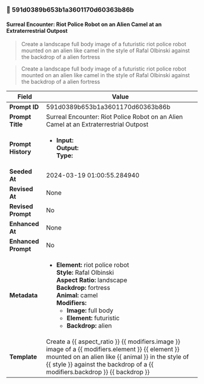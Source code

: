 

### 📜 591d0389b653b1a3601170d60363b86b

#### Surreal Encounter: Riot Police Robot on an Alien Camel at an Extraterrestrial Outpost

> Create a landscape full body image of a futuristic riot police robot mounted on an alien like camel in the style of Rafal Olbinski against the backdrop of a alien fortress

> Create a landscape full body image of a futuristic riot police robot mounted on an alien like camel in the style of Rafal Olbinski against the backdrop of a alien fortress

| Field          | Value                                                                                                                                                                      |
|----------------|----------------------------------------------------------------------------------------------------------------------------------------------------------------------------|
| **Prompt ID**  | 591d0389b653b1a3601170d60363b86b                                                                                                                                                            |
| **Prompt Title**  | Surreal Encounter: Riot Police Robot on an Alien Camel at an Extraterrestrial Outpost                                                                                                                                                            |
| **Prompt History** | <ul><li>**Input:**  <br> **Output:**  <br> **Type:** </li></ul> |
| **Seeded At** | 2024-03-19 01:00:55.284940                                                                                                                                                   |
| **Revised At** | None                                                                                                                                                   |
| **Revised Prompt** | No                                                                                                                                                                      |
| **Enhanced At** | None                                                                                                                                                  |
| **Enhanced Prompt** | No                                                                                                                                                                    |
| **Metadata**   | <ul><li>**Element:** riot police robot <br> **Style:** Rafal Olbinski <br> **Aspect Ratio:** landscape <br> **Backdrop:** fortress <br> **Animal:** camel <br> **Modifiers:**<ul><li>**Image:** full body</li><li>**Element:** futuristic</li><li>**Backdrop:** alien</li></ul></li></ul> |
| **Template**   | Create a {{ aspect_ratio }} {{ modifiers.image }} image of a {{ modifiers.element }} {{ element }} mounted on an alien like {{ animal }} in the style of {{ style }} against the backdrop of a {{ modifiers.backdrop }} {{ backdrop }}                                                                                                                                           |


